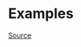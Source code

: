 


# Examples


[Source](http://www.rubydoc.info/gems/rubocop/RuboCop/Cop/Layout/SpaceInsideStringInterpolation)